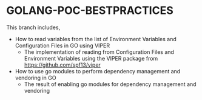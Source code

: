 # GOLANG-POC-BESTPRACTICES

This branch includes,
* How to read variables from the list of Environment Variables and Configuration Files in GO using VIPER
    * The implementation of reading from Configuration Files and Environment Variables using the VIPER package from https://github.com/spf13/viper
* How to use go modules to perform dependency management and vendoring in GO
    * The result of enabling go modules for dependency management and vendoring
